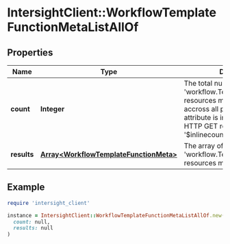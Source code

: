 # IntersightClient::WorkflowTemplateFunctionMetaListAllOf

## Properties

| Name | Type | Description | Notes |
| ---- | ---- | ----------- | ----- |
| **count** | **Integer** | The total number of &#39;workflow.TemplateFunctionMeta&#39; resources matching the request, accross all pages. The &#39;Count&#39; attribute is included when the HTTP GET request includes the &#39;$inlinecount&#39; parameter. | [optional] |
| **results** | [**Array&lt;WorkflowTemplateFunctionMeta&gt;**](WorkflowTemplateFunctionMeta.md) | The array of &#39;workflow.TemplateFunctionMeta&#39; resources matching the request. | [optional] |

## Example

```ruby
require 'intersight_client'

instance = IntersightClient::WorkflowTemplateFunctionMetaListAllOf.new(
  count: null,
  results: null
)
```

